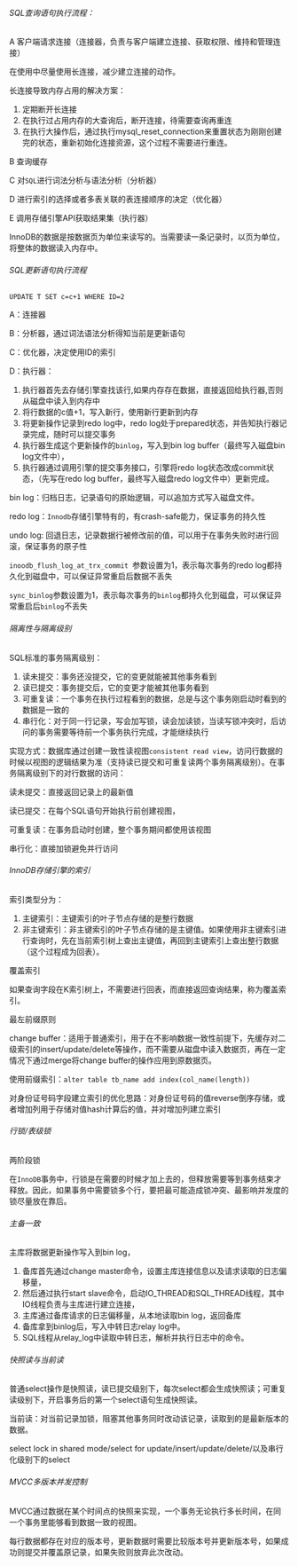 ###### SQL查询语句执行流程：

A 客户端请求连接（连接器，负责与客户端建立连接、获取权限、维持和管理连接）

在使用中尽量使用长连接，减少建立连接的动作。

长连接导致内存占用的解决方案：

1. 定期断开长连接
2. 在执行过占用内存的大查询后，断开连接，待需要查询再重连
3. 在执行大操作后，通过执行mysql_reset_connection来重置状态为刚刚创建完的状态，重新初始化连接资源，这个过程不需要进行重连。

B 查询缓存

C 对`SQL`进行词法分析与语法分析（分析器）

D 进行索引的选择或者多表关联的表连接顺序的决定（优化器）

E 调用存储引擎API获取结果集（执行器）

InnoDB的数据是按数据页为单位来读写的。当需要读一条记录时，以页为单位，将整体的数据读入内存中。



###### SQL更新语句执行流程

`UPDATE T SET c=c+1 WHERE ID=2`

A：连接器

B：分析器，通过词法语法分析得知当前是更新语句

C：优化器，决定使用ID的索引

D：执行器：

1. 执行器首先去存储引擎查找该行,如果内存存在数据，直接返回给执行器,否则从磁盘中读入到内存中
2. 将行数据的c值+1，写入新行，使用新行更新到内存
3. 将更新操作记录到redo log中，redo log处于prepared状态，并告知执行器记录完成，随时可以提交事务
4. 执行器生成这个更新操作的`binlog`，写入到bin log buffer（最终写入磁盘bin log文件中），
5. 执行器通过调用引擎的提交事务接口，引擎将redo log状态改成commit状态，（先写在redo log buffer，最终写入磁盘redo log文件中）更新完成。

bin log：归档日志，记录语句的原始逻辑，可以追加方式写入磁盘文件。

redo log：`Innodb`存储引擎特有的，有crash-safe能力，保证事务的持久性

undo log: 回退日志，记录数据行被修改前的值，可以用于在事务失败时进行回滚，保证事务的原子性

` inoodb_flush_log_at_trx_commit  `参数设置为1，表示每次事务的redo log都持久化到磁盘中，可以保证异常重启后数据不丢失

`sync_binlog`参数设置为1，表示每次事务的`binlog`都持久化到磁盘，可以保证异常重启后`binlog`不丢失



###### 隔离性与隔离级别

SQL标准的事务隔离级别：

1. 读未提交：事务还没提交，它的变更就能被其他事务看到
2. 读已提交：事务提交后，它的变更才能被其他事务看到
3. 可重复读：一个事务在执行过程看到的数据，总是与这个事务刚启动时看到的数据是一致的
4. 串行化：对于同一行记录，写会加写锁，读会加读锁，当读写锁冲突时，后访问的事务需要等待前一个事务执行完成，才能继续执行

实现方式：数据库通过创建一致性读视图` consistent read view `，访问行数据的时候以视图的逻辑结果为准（支持读已提交和可重复读两个事务隔离级别）。在事务隔离级别下的对行数据的访问：

读未提交：直接返回记录上的最新值

读已提交：在每个SQL语句开始执行前创建视图，

可重复读：在事务启动时创建，整个事务期间都使用该视图

串行化：直接加锁避免并行访问







###### InnoDB存储引擎的索引

索引类型分为：

1. 主键索引：主键索引的叶子节点存储的是整行数据
2. 非主键索引：非主键索引的叶子节点存储的是主键值。如果使用非主键索引进行查询时，先在当前索引树上查出主键值，再回到主键索引上查出整行数据（这个过程成为回表）。

覆盖索引

如果查询字段在K索引树上，不需要进行回表，而直接返回查询结果，称为覆盖索引。

最左前缀原则



change buffer：适用于普通索引，用于在不影响数据一致性前提下，先缓存对二级索引的insert/update/delete等操作，而不需要从磁盘中读入数据页，再在一定情况下通过merge将change buffer的操作应用到原数据页。

使用前缀索引：`alter table tb_name add index(col_name(length))`

对身份证号码字段建立索引的优化思路：对身份证号码的值reverse倒序存储，或者增加列用于存储对值hash计算后的值，并对增加列建立索引

###### 行锁/表级锁

两阶段锁

在`InnoDB`事务中，行锁是在需要的时候才加上去的，但释放需要等到事务结束才释放。因此，如果事务中需要锁多个行，要把最可能造成锁冲突、最影响并发度的锁尽量放在靠后。





###### 主备一致

主库将数据更新操作写入到bin log，

1. 备库首先通过change master命令，设置主库连接信息以及请求读取的日志偏移量，
2. 然后通过执行start slave命令，启动IO_THREAD和SQL_THREAD线程，其中IO线程负责与主库进行建立连接，
3. 主库通过备库请求的日志偏移量，从本地读取bin log，返回备库
4. 备库拿到binlog后，写入中转日志relay log中。
5. SQL线程从relay_log中读取中转日志，解析并执行日志中的命令。



###### 快照读与当前读

普通select操作是快照读，读已提交级别下，每次select都会生成快照读；可重复读级别下，开启事务后的第一个select语句生成快照读。

当前读：对当前记录加锁，阻塞其他事务同时改动该记录，读取到的是最新版本的数据。

select lock in shared mode/select for update/insert/update/delete/以及串行化级别下的select



###### MVCC多版本并发控制

MVCC通过数据在某个时间点的快照来实现，一个事务无论执行多长时间，在同一个事务里能够看到数据一致的视图。

每行数据都存在对应的版本号，更新数据时需要比较版本号并更新版本号，如果成功则提交并覆盖原记录，如果失败则放弃此次改动。

